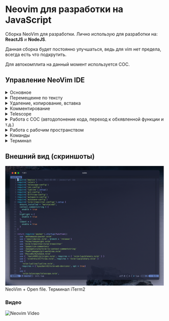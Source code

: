 # Neovim для разработки на JavaScript

Сборка NeoVim для разработки. Лично использую для разработки на: **ReactJS** и **NodeJS**.

Данная сборка будет постоянно улучшаться, ведь для vim нет предела, всегда есть что подкрутить.

Для автокомплита на данный момент используется COC.

## Управление NeoVim IDE

<details>
<summary>Основное</summary>
**ESC** - выйти в командные режим

**i** - войти в режим набора текста на текущей позиции курсора

**a -** войти в режим набора текста на следующей позиции курсора ****

**A** - войти в режим набора текста в конце текущей строки

**o** - войти в режим набора текста на строке ниже, создав её

**:q!** - выйти из редактора без сохранения

**:wq!** - сохранить изменения и выйти
</details>

<details>
<summary>Перемещеине по тексту</summary>

**h** - влево

**k** - вверх

**l** - вправо

**j** - вниз

**w** - на начало следующего слова

**e** - на конец следующего слова

**b** - на начало предыдущего слова

**0** - в начало строки

**$** - в конец строки

**gg** - начало документа

**G** - конец документа

**5gg** - на строку 5

**/test** - найти вхождение по слову

**n** - перейти к следующему вхождению

**N** - перейти к предыдущему вхождению

**?test** - найти вхождение в документе выше и перейти к нему

**vi’** - выделить текст между кавычками (скобками и так далее)
</details>

<details>
<summary>Удаление, копирование, вставка</summary>

**x** - вырезать символ под курсором или выделенный текст

**dd** - вырезать всю строку

**dw** - вырезать до конца слова от текущей позиции

**diw** - вырезать все слово, не зависимо где находится курсор

**d$** - вырезать до конца строки

**p** - вставить раннее вырезанное справа от курсора

**P** - вставить ранее вырезанное слева от курсора

**u** - отмена предыдущего действия

**CTRL + R** - повтор отмененного действия

**.** - повторить последнее действие еще раз

**5dw** - удалить пять слов

**V** - режим выделения целой строки

**y** - копирование

**p** - вставка после курсором

**P** - вставка перед курсором
</details>

<details>
<summary>Комментирование</summary>

**gcc** - комментирование/разкоментирование строки (плагин vim commentary)

**gc** - комментирование/разкомментаирование выделенного блока
</details>

<details>
<summary>Telescope</summary>

**Ctrl + P** - поиск файла

**Ctrl + F** - поиск по файлам (grep)

**Ctrl + B** - последние открытые файлы (buffers)

**Ctrl + T** - git worktree

**Ctrl + G** - все ветки git 
</details>

<details>
<summary> Работа с COC (автодопонение кода, переход к обхявленной функции и т.д.)</summary>

**gd** - перейти к объявлению 

**K** - показать документацию

**space + rn** - переименование (рефакторинг) 

**space + f** - запуск prettier

**space + l** - запуск eslint

**Ctrl + R** - обновить файл (refrash)

**space + .** - вызвать окно с возможными действиями
</details>

<details>
<summary>Работа с рабочим пространством</summary>

**vs** - вертикальное разделение

**sp** - горизонтальное разделение

**tn** - новый таб

**tk** - следующий таб

**tj** - предудущий таб

**to** - закрытие табов

**Ctrl + n** - открытие справа дерево файлов

**space + t** - открытие терминала

**Ctrl + O** - возвращение к прошлой локации (например, к прошлому файлу редактирования)
</details>

<details>
<summary>Команды</summary>

**:MarkdownPreview** - запускает браузер с просмотром markdown документа в реальном времени

**:ZenMode** - режим zen

</details>


<details>
<summary>Терминал</summary>

**Ctrl+\\** - открыть/закрыть терминал

</details>

## Внешний вид (скриншоты)

![Neovim + Open file](./images/screenshot_code.png)
NeoVim + Open file. Терминал iTerm2 


### Видео

![Neovim Video](./images/neovim.gif)

